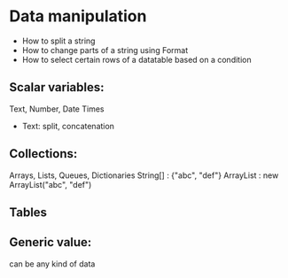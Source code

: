 # Data manipulation
* How to split a string
* How to change parts of a string using Format
* How to select certain rows of a datatable based on a condition

## Scalar variables:
Text, Number, Date Times

* Text: split, concatenation

## Collections:
 Arrays, Lists, Queues,  Dictionaries
 String[] : {"abc", "def"}
 ArrayList : new ArrayList("abc", "def")
## Tables

## Generic value:
can be any kind of data
